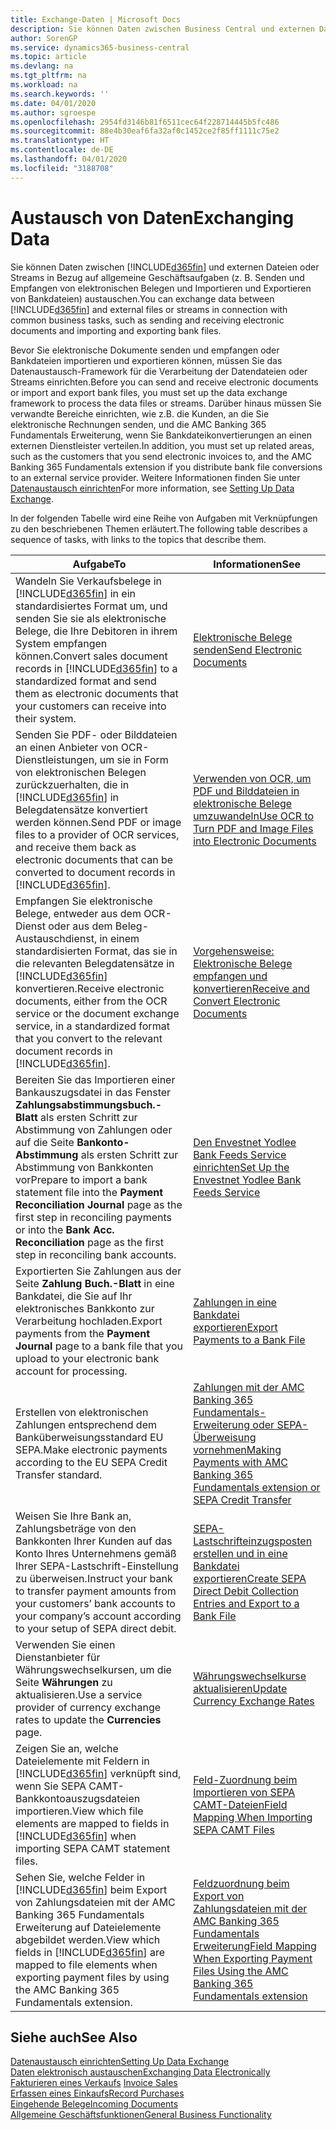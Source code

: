 ```yaml
---
title: Exchange-Daten | Microsoft Docs
description: Sie können Daten zwischen Business Central und externen Dateien oder Streams in Bezug auf allgemeine Geschäftsaufgaben (z. B. Senden und Empfangen von elektronischen Belegen und Importieren und Exportieren von Bankdateien) austauschen.
author: SorenGP
ms.service: dynamics365-business-central
ms.topic: article
ms.devlang: na
ms.tgt_pltfrm: na
ms.workload: na
ms.search.keywords: ''
ms.date: 04/01/2020
ms.author: sgroespe
ms.openlocfilehash: 2954fd3146b81f6511cec64f228714445b5fc486
ms.sourcegitcommit: 88e4b30eaf6fa32af0c1452ce2f85ff1111c75e2
ms.translationtype: HT
ms.contentlocale: de-DE
ms.lasthandoff: 04/01/2020
ms.locfileid: "3188708"
---
```

# <a name="exchanging-data"></a><span data-ttu-id="26174-103">Austausch von Daten</span><span class="sxs-lookup"><span data-stu-id="26174-103">Exchanging Data</span></span>
<span data-ttu-id="26174-104">Sie können Daten zwischen [!INCLUDE[d365fin](includes/d365fin_md.md)] und externen Dateien oder Streams in Bezug auf allgemeine Geschäftsaufgaben (z. B. Senden und Empfangen von elektronischen Belegen und Importieren und Exportieren von Bankdateien) austauschen.</span><span class="sxs-lookup"><span data-stu-id="26174-104">You can exchange data between [!INCLUDE[d365fin](includes/d365fin_md.md)] and external files or streams in connection with common business tasks, such as sending and receiving electronic documents and importing and exporting bank files.</span></span>  

<span data-ttu-id="26174-105">Bevor Sie elektronische Dokumente senden und empfangen oder Bankdateien importieren und exportieren können, müssen Sie das Datenaustausch-Framework für die Verarbeitung der Datendateien oder Streams einrichten.</span><span class="sxs-lookup"><span data-stu-id="26174-105">Before you can send and receive electronic documents or import and export bank files, you must set up the data exchange framework to process the data files or streams.</span></span> <span data-ttu-id="26174-106">Darüber hinaus müssen Sie verwandte Bereiche einrichten, wie z.B. die Kunden, an die Sie elektronische Rechnungen senden, und die AMC Banking 365 Fundamentals Erweiterung, wenn Sie Bankdateikonvertierungen an einen externen Dienstleister verteilen.</span><span class="sxs-lookup"><span data-stu-id="26174-106">In addition, you must set up related areas, such as the customers that you send electronic invoices to, and the AMC Banking 365 Fundamentals extension if you distribute bank file conversions to an external service provider.</span></span> <span data-ttu-id="26174-107">Weitere Informationen finden Sie unter [Datenaustausch einrichten](across-set-up-data-exchange.md)</span><span class="sxs-lookup"><span data-stu-id="26174-107">For more information, see [Setting Up Data Exchange](across-set-up-data-exchange.md).</span></span>  

 <span data-ttu-id="26174-108">In der folgenden Tabelle wird eine Reihe von Aufgaben mit Verknüpfungen zu den beschriebenen Themen erläutert.</span><span class="sxs-lookup"><span data-stu-id="26174-108">The following table describes a sequence of tasks, with links to the topics that describe them.</span></span>  

|<span data-ttu-id="26174-109">**Aufgabe**</span><span class="sxs-lookup"><span data-stu-id="26174-109">**To**</span></span>|<span data-ttu-id="26174-110">**Informationen**</span><span class="sxs-lookup"><span data-stu-id="26174-110">**See**</span></span>|  
|------------|-------------|  
|<span data-ttu-id="26174-111">Wandeln Sie Verkaufsbelege in [!INCLUDE[d365fin](includes/d365fin_md.md)] in ein standardisiertes Format um, und senden Sie sie als elektronische Belege, die Ihre Debitoren in ihrem System empfangen können.</span><span class="sxs-lookup"><span data-stu-id="26174-111">Convert sales document records in [!INCLUDE[d365fin](includes/d365fin_md.md)] to a standardized format and send them as electronic documents that your customers can receive into their system.</span></span>|[<span data-ttu-id="26174-112">Elektronische Belege senden</span><span class="sxs-lookup"><span data-stu-id="26174-112">Send Electronic Documents</span></span>](sales-how-to-send-electronic-documents.md)|  
|<span data-ttu-id="26174-113">Senden Sie PDF- oder Bilddateien an einen Anbieter von OCR-Dienstleistungen, um sie in Form von elektronischen Belegen zurückzuerhalten, die in [!INCLUDE[d365fin](includes/d365fin_md.md)] in Belegdatensätze konvertiert werden können.</span><span class="sxs-lookup"><span data-stu-id="26174-113">Send PDF or image files to a provider of OCR services, and receive them back as electronic documents that can be converted to document records in [!INCLUDE[d365fin](includes/d365fin_md.md)].</span></span>|[<span data-ttu-id="26174-114">Verwenden von OCR, um PDF und Bilddateien in elektronische Belege umzuwandeln</span><span class="sxs-lookup"><span data-stu-id="26174-114">Use OCR to Turn PDF and Image Files into Electronic Documents</span></span>](across-how-use-ocr-pdf-images-files.md)|  
|<span data-ttu-id="26174-115">Empfangen Sie elektronische Belege, entweder aus dem OCR-Dienst oder aus dem Beleg-Austauschdienst, in einem standardisierten Format, das sie in die relevanten Belegdatensätze in [!INCLUDE[d365fin](includes/d365fin_md.md)] konvertieren.</span><span class="sxs-lookup"><span data-stu-id="26174-115">Receive electronic documents, either from the OCR service or the document exchange service, in a standardized format that you convert to the relevant document records in [!INCLUDE[d365fin](includes/d365fin_md.md)].</span></span>|[<span data-ttu-id="26174-116">Vorgehensweise: Elektronische Belege empfangen und konvertieren</span><span class="sxs-lookup"><span data-stu-id="26174-116">Receive and Convert Electronic Documents</span></span>](purchasing-how-to-receive-and-convert-electronic-documents.md)|  
|<span data-ttu-id="26174-117">Bereiten Sie das Importieren einer Bankauszugsdatei in das Fenster **Zahlungsabstimmungsbuch.-Blatt** als ersten Schritt zur Abstimmung von Zahlungen oder auf die Seite **Bankonto-Abstimmung** als ersten Schritt zur Abstimmung von Bankkonten vor</span><span class="sxs-lookup"><span data-stu-id="26174-117">Prepare to import a bank statement file into the **Payment Reconciliation Journal** page as the first step in reconciling payments or into the **Bank Acc. Reconciliation** page as the first step in reconciling bank accounts.</span></span>|[<span data-ttu-id="26174-118">Den Envestnet Yodlee Bank Feeds Service einrichten</span><span class="sxs-lookup"><span data-stu-id="26174-118">Set Up the Envestnet Yodlee Bank Feeds Service</span></span>](bank-how-setup-bank-statement-service.md)|  
|<span data-ttu-id="26174-119">Exportierten Sie Zahlungen aus der Seite **Zahlung Buch.-Blatt** in eine Bankdatei, die Sie auf Ihr elektronisches Bankkonto zur Verarbeitung hochladen.</span><span class="sxs-lookup"><span data-stu-id="26174-119">Export payments from the **Payment Journal** page to a bank file that you upload to your electronic bank account for processing.</span></span>|[<span data-ttu-id="26174-120">Zahlungen in eine Bankdatei exportieren</span><span class="sxs-lookup"><span data-stu-id="26174-120">Export Payments to a Bank File</span></span>](finance-make-payments-with-bank-data-conversion-service-or-sepa-credit-transfer.md#exporting-payments-to-a-bank-file)|
|<span data-ttu-id="26174-121">Erstellen von elektronischen Zahlungen entsprechend dem Banküberweisungsstandard EU SEPA.</span><span class="sxs-lookup"><span data-stu-id="26174-121">Make electronic payments according to the EU SEPA Credit Transfer standard.</span></span>|[<span data-ttu-id="26174-122">Zahlungen mit der AMC Banking 365 Fundamentals-Erweiterung oder SEPA-Überweisung vornehmen</span><span class="sxs-lookup"><span data-stu-id="26174-122">Making Payments with AMC Banking 365 Fundamentals extension or SEPA Credit Transfer</span></span>](finance-make-payments-with-bank-data-conversion-service-or-sepa-credit-transfer.md)|  
|<span data-ttu-id="26174-123">Weisen Sie Ihre Bank an, Zahlungsbeträge von den Bankkonten Ihrer Kunden auf das Konto Ihres Unternehmens gemäß Ihrer SEPA-Lastschrift-Einstellung zu überweisen.</span><span class="sxs-lookup"><span data-stu-id="26174-123">Instruct your bank to transfer payment amounts from your customers’ bank accounts to your company’s account according to your setup of SEPA direct debit.</span></span>|[<span data-ttu-id="26174-124">SEPA-Lastschrifteinzugsposten erstellen und in eine Bankdatei exportieren</span><span class="sxs-lookup"><span data-stu-id="26174-124">Create SEPA Direct Debit Collection Entries and Export to a Bank File</span></span>](finance-collect-payments-with-sepa-direct-debit.md#creating-sepa-direct-debit-collection-entries-and-export-to-a-bank-file)|  
|<span data-ttu-id="26174-125">Verwenden Sie einen Dienstanbieter für Währungswechselkursen, um die Seite **Währungen** zu aktualisieren.</span><span class="sxs-lookup"><span data-stu-id="26174-125">Use a service provider of currency exchange rates to update the **Currencies** page.</span></span>|[<span data-ttu-id="26174-126">Währungswechselkurse aktualisieren</span><span class="sxs-lookup"><span data-stu-id="26174-126">Update Currency Exchange Rates</span></span>](finance-how-update-currencies.md)|  
|<span data-ttu-id="26174-127">Zeigen Sie an, welche Dateielemente mit Feldern in [!INCLUDE[d365fin](includes/d365fin_md.md)] verknüpft sind, wenn Sie SEPA CAMT-Bankkontoauszugsdateien importieren.</span><span class="sxs-lookup"><span data-stu-id="26174-127">View which file elements are mapped to fields in [!INCLUDE[d365fin](includes/d365fin_md.md)] when importing SEPA CAMT statement files.</span></span>|[<span data-ttu-id="26174-128">Feld-Zuordnung beim Importieren von SEPA CAMT-Dateien</span><span class="sxs-lookup"><span data-stu-id="26174-128">Field Mapping When Importing SEPA CAMT Files</span></span>](across-field-mapping-when-importing-sepa-camt-files.md)|  
|<span data-ttu-id="26174-129">Sehen Sie, welche Felder in [!INCLUDE[d365fin](includes/d365fin_md.md)] beim Export von Zahlungsdateien mit der AMC Banking 365 Fundamentals Erweiterung auf Dateielemente abgebildet werden.</span><span class="sxs-lookup"><span data-stu-id="26174-129">View which fields in [!INCLUDE[d365fin](includes/d365fin_md.md)] are mapped to file elements when exporting payment files by using the AMC Banking 365 Fundamentals extension.</span></span>|[<span data-ttu-id="26174-130">Feldzuordnung beim Export von Zahlungsdateien mit der AMC Banking 365 Fundamentals Erweiterung</span><span class="sxs-lookup"><span data-stu-id="26174-130">Field Mapping When Exporting Payment Files Using the AMC Banking 365 Fundamentals extension</span></span>](across-field-mapping-when-exporting-payment-files-using-bank-data-conversion-service.md)|  

## <a name="see-also"></a><span data-ttu-id="26174-131">Siehe auch</span><span class="sxs-lookup"><span data-stu-id="26174-131">See Also</span></span>  
[<span data-ttu-id="26174-132">Datenaustausch einrichten</span><span class="sxs-lookup"><span data-stu-id="26174-132">Setting Up Data Exchange</span></span>](across-set-up-data-exchange.md)  
[<span data-ttu-id="26174-133">Daten elektronisch austauschen</span><span class="sxs-lookup"><span data-stu-id="26174-133">Exchanging Data Electronically</span></span>](across-data-exchange.md)  
<span data-ttu-id="26174-134">[Fakturieren eines Verkaufs](sales-how-invoice-sales.md) </span><span class="sxs-lookup"><span data-stu-id="26174-134">[Invoice Sales](sales-how-invoice-sales.md) </span></span>  
[<span data-ttu-id="26174-135">Erfassen eines Einkaufs</span><span class="sxs-lookup"><span data-stu-id="26174-135">Record Purchases</span></span>](purchasing-how-record-purchases.md)  
[<span data-ttu-id="26174-136">Eingehende Belege</span><span class="sxs-lookup"><span data-stu-id="26174-136">Incoming Documents</span></span>](across-income-documents.md)  
[<span data-ttu-id="26174-137">Allgemeine Geschäftsfunktionen</span><span class="sxs-lookup"><span data-stu-id="26174-137">General Business Functionality</span></span>](ui-across-business-areas.md)  
